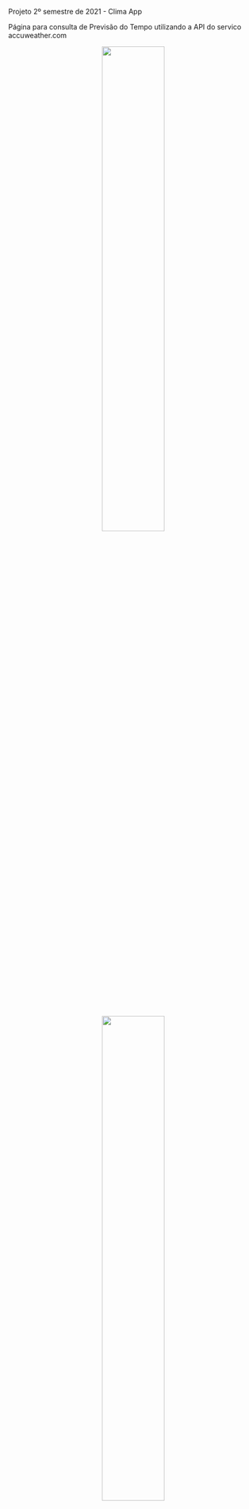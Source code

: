Projeto 2º semestre de 2021 - Clima App

Página para consulta de Previsão do Tempo utilizando a API do servico accuweather.com

<div align="center">
  <img src="![pic1clima](https://user-images.githubusercontent.com/57116220/143087292-42c6f8d3-a291-46c9-9061-83f783cc3399.png)" width="50%"><br>
  <img src="![pic2clima](https://user-images.githubusercontent.com/57116220/143088504-eba0952c-1037-4cac-9347-1fa9880b6c1f.png)" width="50%"><br>
 

</div> 
 

